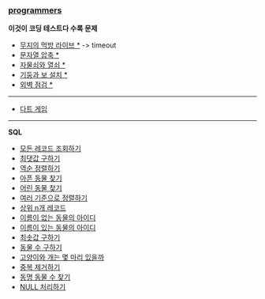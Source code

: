 ### [programmers](https://programmers.co.kr/)
**이것이 코딩 테스트다 수록 문제**
- [무지의 먹방 라이브 *](./problems/42891/42891.md) -> timeout
- [문자열 압축 *](./problems/60057/60057.md)
- [자물쇠와 열쇠 *](./problems/60059/60059.md)
- [기둥과 보 설치 *](./problems/60061/60061.md)
- [외벽 점검 *](./problems/60062/60061.md)


---

- [다트 게임](./problems/17682/17682.md)

---
**SQL**

- [모든 레코드 조회하기](./problems/59034/59034.md)
- [최댓값 구하기](./problems/59415/59415.md)
- [역순 정렬하기](./problems/59035/59035.md)
- [아픈 동물 찾기](./problems/59036/59036.md)
- [어린 동물 찾기](./problems/59037/59037.md)
- [여러 기준으로 정렬하기](./problems/59404/59404.md)
- [상위 n개 레코드](./problems/59405/59405.md)
- [이름이 없는 동물의 아이디](./problems/59039/59039.md)
- [이름이 있는 동물의 아이디](./problems/59407/59407.md)
- [최솟값 구하기](./problems/59038/59038.md)
- [동물 수 구하기](./problems/59406/59406.md)
- [고양이와 개는 몇 마리 있을까](./problems/59040/59040.md)
- [중복 제거하기](./problems/59408/59408.md)
- [동명 동물 수 찾기](./problems/59041/59041.md)
- [NULL 처리하기](./problems/59410/59410.md)